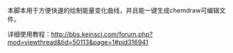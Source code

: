 本脚本用于方便快速的绘制能量变化曲线，并且能一键生成chemdraw可编辑文件。

详细使用教程：http://bbs.keinsci.com/forum.php?mod=viewthread&tid=50113&page=1#pid316941
